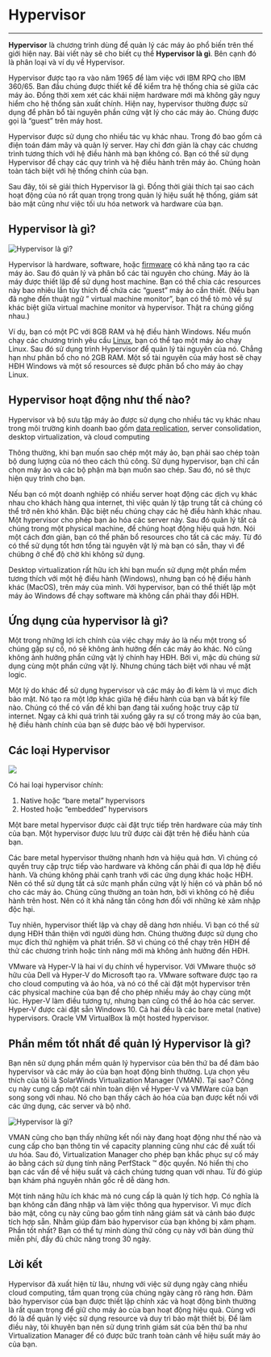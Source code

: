 # Hypervisor
---

**Hypervisor** là chương trình dùng để quản lý các máy ảo phổ biến trên thế giới hiện nay. Bài viết này sẽ cho biết cụ thể **Hypervisor là gì**. Bên cạnh đó là phân loại và ví dụ về Hypervisor.

Hypervisor được tạo ra vào năm 1965 để làm việc với IBM RPQ cho IBM 360/65. Ban đầu chúng được thiết kế để kiểm tra hệ thống chia sẻ giữa các máy ảo. Đồng thời xem xét các khái niệm hardware mới mà không gây nguy hiểm cho hệ thống sản xuất chính. Hiện nay, hypervisor thường được sử dụng để phân bổ tài nguyên phần cứng vật lý cho các máy ảo. Chúng được gọi là “guest” trên máy host.

Hypervisor được sử dụng cho nhiều tác vụ khác nhau. Trong đó bao gồm cả điện toán đám mây và quản lý server. Hay chỉ đơn giản là chạy các chương trình tương thích với hệ điều hành mà bạn không có. Bạn có thể sử dụng Hypervisor để chạy các quy trình và hệ điều hành trên máy ảo. Chúng hoàn toàn tách biệt với hệ thống chính của bạn.

Sau đây, tôi sẽ giải thích Hypervisor là gì. Đồng thời giải thích tại sao cách hoạt động của nó rất quan trọng trong quản lý hiệu suất hệ thống, giám sát bảo mật cũng như việc tối ưu hóa network và hardware của bạn.

## **Hypervisor là gì?**

![Hypervisor là gì?](https://www.dnsstuff.com/wp-content/uploads/2019/10/what-is-hypervisor-1024x536.jpg)

Hypervisor là hardware, software, hoặc [firmware](https://vietnix.vn/firmware-la-gi/) có khả năng tạo ra các máy ảo. Sau đó quản lý và phân bổ các tài nguyên cho chúng. Máy ảo là máy được thiết lập để sử dụng host machine. Bạn có thể chia các resources này bao nhiêu lần tùy thích để chứa các “guest” máy ảo cần thiết. (Nếu bạn đã nghe đến thuật ngữ ” virtual machine monitor”, bạn có thể tò mò về sự khác biệt giữa virtual machine monitor và hypervisor. Thật ra chúng giống nhau.)

Ví dụ, bạn có một PC với 8GB RAM và hệ điều hành Windows. Nếu muốn chạy các chương trình yêu cầu [Linux](https://vietnix.vn/linux-la-gi/), bạn có thể tạo một máy ảo chạy Linux. Sau đó sử dụng trình Hypervisor để quản lý tài nguyên của nó. Chẳng hạn như phân bổ cho nó 2GB RAM. Một số tài nguyên của máy host sẽ chạy HĐH Windows và một số resources sẽ được phân bổ cho máy ảo chạy Linux.

## **Hypervisor hoạt động như thế nào?**

Hypervisor và bộ sưu tập máy ảo được sử dụng cho nhiều tác vụ khác nhau trong môi trường kinh doanh bao gồm [data replication](https://www.manageengine.com/device-control/data-replication.html), server consolidation, desktop virtualization, và cloud computing

Thông thường, khi bạn muốn sao chép một máy ảo, bạn phải sao chép toàn bộ dung lượng của nó theo cách thủ công. Sử dụng hypervisor, bạn chỉ cần chọn máy ảo và các bộ phận mà bạn muốn sao chép. Sau đó, nó sẽ thực hiện quy trình cho bạn.

Nếu bạn có một doanh nghiệp có nhiều server hoạt động các dịch vụ khác nhau cho khách hàng qua internet, thì việc quản lý tập trung tất cả chúng có thể trở nên khó khăn. Đặc biệt nếu chúng chạy các hệ điều hành khác nhau. Một hypervisor cho phép bạn ảo hóa các server này. Sau đó quản lý tất cả chúng trong một physical machine, để chúng hoạt động hiệu quả hơn. Nói một cách đơn giản, bạn có thể phân bổ resources cho tất cả các máy. Từ đó có thể sử dụng tốt hơn tổng tài nguyên vật lý mà bạn có sẵn, thay vì để chúbng ở chế độ chờ khi không sử dụng.

Desktop virtualization rất hữu ích khi bạn muốn sử dụng một phần mềm tương thích với một hệ điều hành (Windows), nhưng bạn có hệ điều hành khác (MacOS), trên máy của mình. Với hypervisor, bạn có thể thiết lập một máy ảo Windows để chạy software mà không cần phải thay đổi HĐH.

## Ứng dụng của hypervisor là gì?

Một trong những lợi ích chính của việc chạy máy ảo là nếu một trong số chúng gặp sự cố, nó sẽ không ảnh hưởng đến các máy ảo khác. Nó cũng không ảnh hưởng phần cứng vật lý chính hay HĐH. Bởi vì, mặc dù chúng sử dụng cùng một phần cứng vật lý. Nhưng chúng tách biệt với nhau về mặt logic.

Một lý do khác để sử dụng hypervisor và các máy ảo đi kèm là vì mục đích bảo mật. Nó tạo ra một lớp khác giữa hệ điều hành của bạn và bất kỳ file nào. Chúng có thể có vấn đề khi bạn đang tải xuống hoặc truy cập từ internet. Ngay cả khi quá trình tải xuống gây ra sự cố trong máy ảo của bạn, hệ điều hành chính của bạn sẽ được bảo vệ bởi hypervisor.

## **Các loại Hypervisor**

![](https://static-xf1.vietnix.vn/wp-content/uploads/2021/03/Types-of-Hypervisors-1024x536-1.jpg)

Có hai loại hypervisor chính:

1. Native hoặc “bare metal” hypervisors
2. Hosted hoặc “embedded” hypervisors

Một bare metal hypervisor được cài đặt trực tiếp trên hardware của máy tính của bạn. Một hypervisor được lưu trữ được cài đặt trên hệ điều hành của bạn.

Các bare metal hypervisor thường nhanh hơn và hiệu quả hơn. Vì chúng có quyền truy cập trực tiếp vào hardware và không cần phải đi qua lớp hệ điều hành. Và chúng không phải cạnh tranh với các ứng dụng khác hoặc HĐH. Nên có thể sử dụng tất cả sức mạnh phần cứng vật lý hiện có và phân bổ nó cho các máy ảo. Chúng cũng thường an toàn hơn, bởi vì không có hệ điều hành trên host. Nên có ít khả năng tấn công hơn đối với những kẻ xâm nhập độc hại.

Tuy nhiên, hypervisor thiết lập và chạy dễ dàng hơn nhiều. Vì bạn có thể sử dụng HĐH thân thiện với người dùng hơn. Chúng thường được sử dụng cho mục đích thử nghiệm và phát triển. Sỡ vì chúng có thể chạy trên HĐH để thử các chương trình hoặc tính năng mới mà không ảnh hưởng đến HĐH.

VMware và Hyper-V là hai ví dụ chính về hypervisor. Với VMware thuộc sở hữu của Dell và Hyper-V do Microsoft tạo ra. VMware software được tạo ra cho cloud computing và ảo hóa, và nó có thể cài đặt một hypervisor trên các physical machine của bạn để cho phép nhiều máy ảo chạy cùng một lúc. Hyper-V làm điều tương tự, nhưng bạn cũng có thể ảo hóa các server. Hyper-V được cài đặt sẵn Windows 10. Cả hai đều là các bare metal (native) hypervisors. Oracle VM VirtualBox là một hosted hypervisor.

## **Phần mềm tốt nhất để quản lý Hypervisor là gì?**

Bạn nên sử dụng phần mềm quản lý hypervisor của bên thứ ba để đảm bảo hypervisor và các máy ảo của bạn hoạt động bình thường. Lựa chọn yêu thích của tôi là SolarWinds Virtualization Manager (VMAN). Tại sao? Công cụ này cung cấp một cái nhìn toàn diện về Hyper-V và VMWare của bạn song song với nhau. Nó cho bạn thấy cách ảo hóa của bạn được kết nối với các ứng dụng, các server và bộ nhớ.

![Hypervisor là gì?](https://www.dnsstuff.com/wp-content/uploads/2019/10/VMAN.jpg)

VMAN cũng cho bạn thấy những kết nối này đang hoạt động như thế nào và cung cấp cho bạn thông tin về capacity planning cũng như các đề xuất tối ưu hóa. Sau đó, Virtualization Manager cho phép bạn khắc phục sự cố máy ảo bằng cách sử dụng tính năng PerfStack ™ độc quyền. Nó hiển thị cho bạn các vấn đề về hiệu suất và cách chúng tương quan với nhau. Từ đó giúp bạn khám phá nguyên nhân gốc rễ dễ dàng hơn.

Một tính năng hữu ích khác mà nó cung cấp là quản lý tích hợp. Có nghĩa là bạn không cần đăng nhập và làm việc thông qua hypervisor. Vì mục đích bảo mật, công cụ này cũng bao gồm tính năng giám sát và cảnh báo được tích hợp sẵn. Nhằm giúp đảm bảo hypervisor của bạn không bị xâm phạm. Phần tốt nhất? Bạn có thể tự mình dùng thử công cụ này với bản dùng thử miễn phí, đầy đủ chức năng trong 30 ngày.

## Lời kết

Hypervisor đã xuất hiện từ lâu, nhưng với việc sử dụng ngày càng nhiều cloud computing, tầm quan trọng của chúng ngày càng rõ ràng hơn. Đảm bảo hypervisor của bạn được thiết lập chính xác và hoạt động bình thường là rất quan trọng để giữ cho máy ảo của bạn hoạt động hiệu quả. Cùng với đó là để quản lý việc sử dụng resource và duy trì bảo mật thiết bị. Để làm điều này, tôi khuyên bạn nên sử dụng trình giám sát của bên thứ ba như Virtualization Manager để có được bức tranh toàn cảnh về hiệu suất máy ảo của bạn.